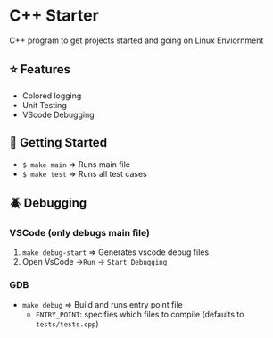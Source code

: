 # C++ Starter
C++ program to get projects started and going on Linux Enviornment
## ⭐ Features

- Colored logging
- Unit Testing
- VScode Debugging

## 🚀 Getting Started
- ``$ make main`` => Runs main file
- ``$ make test`` => Runs all test cases

## 🪲 Debugging

### VSCode (only debugs main file)
1.  ``make debug-start`` => Generates vscode debug files
2. Open VsCode ->``Run`` -> ``Start Debugging``

### GDB
-  ``make debug`` => Build and runs entry point file
    - ``ENTRY_POINT``: specifies which files to compile (defaults to ``tests/tests.cpp``)